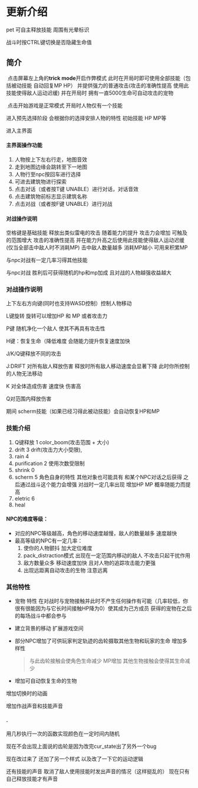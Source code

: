  
# 更新介绍

pet 可自主释放技能 周围有光晕标识 

战斗时按CTRL键切换是否隐藏生命值 

## 简介

​	点击屏幕左上角的**trick mode**开启作弊模式 此时在开局时即可使用全部技能（包括被动技能 自动回复MP HP） 并提供强力的普通攻击(攻击的准确性提高 使用此技能使得敌人运动迟缓)  并在开局时 拥有一直5000生命可自动攻击的宠物

​	点击开始游戏是正常模式 开局时人物仅有一个技能

进入预先选择阶段 会根据你的选择安排人物的特性 初始技能 HP MP等

进入主界面

#### 主界面操作功能

1. 人物按上下左右行走，地图音效
2. 走到地图边缘会跳转至下一地图 
3. 人物行至npc按回车进行选择 
4. 可进去建筑物进行探索  
5. 点击对话（或者按T键 UNABLE）进行对话，对话音效
6. 点击建筑物前标志显示建筑名称 
7. 点击对战（或者按F键 UNABLE）进行对战 

#### 对战操作说明

空格键是基础技能 释放出类似雷电的攻击 随着能力的提升 攻击力会增加 可触及的范围增大 攻击的准确性提高 并在能力升高之后使用此技能使得敌人运动迟缓 (仅当全部击中敌人时不消耗MP) 击中敌人数量越多 消耗MP越小 可用来积累MP

与npc对战有一定几率习得其他技能

与npc对战 胜利后可获得随机的hp和mp加成 且对战的人物越强收益越大

### 对战操作说明

上下左右方向键(同时也支持WASD控制）控制人物移动

L键旋转 旋转可以增加HP 和 MP 或者攻击力

P键 随机净化一个敌人 使其不再具有攻击性 

H键：恢复生命（降低难度 会随能力提升恢复速度加快

J/K/Q键释放不同的攻击

J:DRIFT 对所有敌人释放伤害 释放时所有敌人移动速度会显著下降 此时你所控制的人物无法移动

K 对全体造成伤害 速度快 伤害高

Q对范围内释放伤害

期间 scherm技能（如果已经习得此被动技能）会自动恢复HP和MP

### 技能介绍

1. Q键释放 1 color_boom(攻击范围 + 大小)
2. drift 3  drift(攻击力大小受限),
3. rain 4
4. purification 2 使用次数受限制
5. shrink 0
6. scherm 5 角色自身的特性 其他对象也可能具有  和某个NPC对话之后获得 之后通过战斗这个能力会增强  对战时一定几率出现 增加HP MP 概率随能力而提高
7. eletric 6
8. heal 

#### NPC的难度等级：

- 对应的NPC等级越高，角色的移动速度越慢，敌人的数量越多 速度越快
- 最高等级的NPC有一定几率：
  1. 使你的人物颤抖 加大定位难度
  2. pack_distraction模式 出现在一定范围内移动的敌人 不攻击只起干扰作用
  3. 敌方数量众多 移动速度加快 且对人物的追踪攻击能力更强
  4. 出现远距离自动攻击的生物 注意远离

### 其他特性

- 宠物 特性 在对战时与宠物接触并此时不产生任何操作有可能（几率较低，你很有很能因为与它长时间接触HP降为0）使其成为己方成员 获得的宠物在之后的每场战斗中都会参与

- 建立背景的移动 扩展游戏空间 

- 部分NPC增加了可供玩家判定轨迹的齿轮摄取其他生物和玩家的生命 增加多样性 

  > 与此齿轮接触会使角色生命减少 MP增加  其他生物接触会使得其生命减少

- 增加可自动恢复生命的生物

增加切换时的动画

增加作战声音和技能声音

#### .

用几秒执行一次的函数实现颜色在一定时间内随机

现在不会出现上面说的齿轮是因为改完cur_state出了另外一个bug 

现在改过来了 还加了另一个样式 以及改了一下它的运动逻辑

还有技能的声音 取消了敌人使用技能时发出声音的情况（这样挺乱的） 现在只有自己释放技能才有声音



